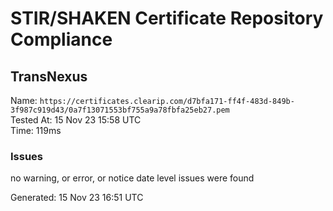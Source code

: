 # STIR/SHAKEN Certificate Repository Compliance

## TransNexus

Name: `https://certificates.clearip.com/d7bfa171-ff4f-483d-849b-3f987c919d43/0a7f13071553bf755a9a78fbfa25eb27.pem`\
Tested At: 15 Nov 23 15:58 UTC\
Time: 119ms

### Issues

no warning, or error, or notice date level issues were found

Generated: 15 Nov 23 16:51 UTC